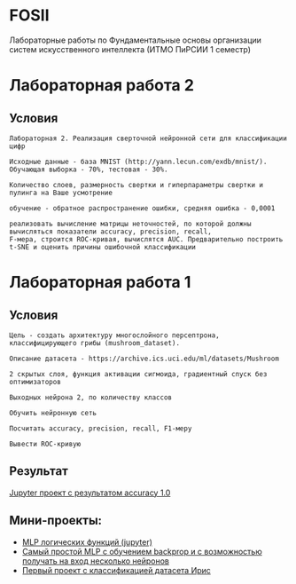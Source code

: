 # FOSII
Лабораторные работы по Фундаментальные основы организации систем искусственного интеллекта (ИТМО ПиРСИИ 1 семестр)

# Лабораторная работа 2

## Условия
```text
Лабораторная 2. Реализация сверточной нейронной сети для классификации цифр

Исходные данные - база MNIST (http://yann.lecun.com/exdb/mnist/). Обучающая выборка - 70%, тестовая - 30%.

Количество слоев, размерность свертки и гиперпараметры свертки и пулинга на Ваше усмотрение

обучение - обратное распространение ошибки, средняя ошибка - 0,0001

реализовать вычисление матрицы неточностей, по которой должны вычисляться показатели accuracy, precision, recall,
F-мера, строится ROC-кривая, вычислятся AUC. Предварительно построить t-SNE и оценить причины ошибочной классификации
```


# Лабораторная работа 1

## Условия
```text
Цель - создать архитектуру многослойного персептрона, классифицирующего грибы (mushroom_dataset).

Описание датасета - https://archive.ics.uci.edu/ml/datasets/Mushroom

2 скрытых слоя, функция активации сигмоида, градиентный спуск без оптимизаторов

Выходных нейрона 2, по количеству классов

Обучить нейронную сеть

Посчитать accuracy, precision, recall, F1-меру

Вывести ROC-кривую
```
## Результат
[Jupyter проект с результатом accuracy 1.0](src/main/python/sudyar/jupyter/Lab1/mlp_class_mushroom.ipynb)

## Мини-проекты:
- [MLP логических функций (jupyter)](src/main/python/sudyar/jupyter/mlp_bool.ipynb)
- [Самый простой MLP с обучением backprop и с возможностью получать на вход несколько нейронов](src/main/python/sudyar/jupyter/mlp_with_train.ipynb)
- [Первый проект с классификацией датасета Ирис](src/main/python/sudyar/jupyter/mlp_class_iris.ipynb)